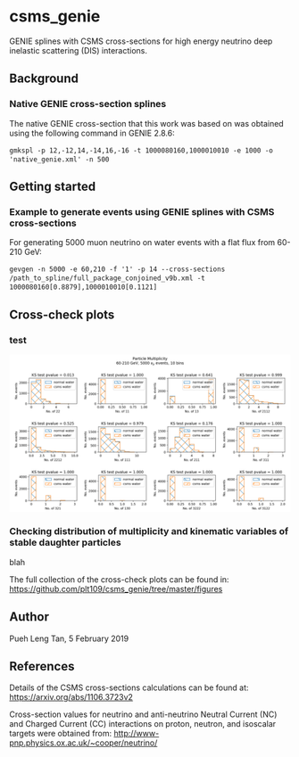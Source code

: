 # csms_genie
GENIE splines with CSMS cross-sections for high energy neutrino deep inelastic scattering (DIS) interactions.

## Background


### Native GENIE cross-section splines
The native GENIE cross-section that this work was based on was obtained using the following command in GENIE 2.8.6:
```
gmkspl -p 12,-12,14,-14,16,-16 -t 1000080160,1000010010 -e 1000 -o 'native_genie.xml' -n 500
```

## Getting started

### Example to generate events using GENIE splines with CSMS cross-sections
For generating 5000 muon neutrino on water events with a flat flux from 60-210 GeV:
```
gevgen -n 5000 -e 60,210 -f '1' -p 14 --cross-sections /path_to_spline/full_package_conjoined_v9b.xml -t 1000080160[0.8879],1000010010[0.1121]
```

## Cross-check plots
### test
![](https://github.com/plt109/csms_genie/blob/master/figures/numu/p_multi_numu.png)

### Checking distribution of multiplicity and kinematic variables of stable daughter particles
blah

The full collection of the cross-check plots can be found in:
https://github.com/plt109/csms_genie/tree/master/figures

## Author
Pueh Leng Tan, 5 February 2019

## References
Details of the CSMS cross-sections calculations can be found at:
https://arxiv.org/abs/1106.3723v2

Cross-section values for neutrino and anti-neutrino Neutral Current (NC) and Charged Current (CC) interactions on proton, neutron, and isoscalar targets were obtained from:
http://www-pnp.physics.ox.ac.uk/~cooper/neutrino/
